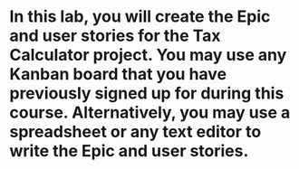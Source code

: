 # In this lab, you will create the Epic and user stories for the Tax Calculator project. You may use any Kanban board that you have previously signed up for during this course. Alternatively, you may use a spreadsheet or any text editor to write the Epic and user stories.
